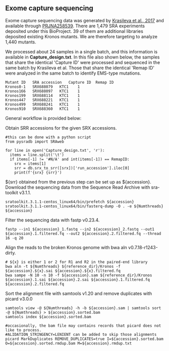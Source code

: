 ## Exome capture sequencing

Exome capture sequencing data was generated by [Krasileva et al., 2017](https://www.pnas.org/doi/10.1073/pnas.1619268114) and available through [PRJNA258539](https://www.ncbi.nlm.nih.gov/sra?linkname=bioproject_sra_all&from_uid=258539). There are 1,479 SRA experiments deposited under this BioProject. 39 of them are additional libraries deposited existing Kronos mutants. We are therefore targeting to analyze 1,440 mutants. 

We processed about 24 samples in a single batch, and this information is available in **Capture_design.txt**. In this file also shown below, the samples that share the identical 'Capture ID' were processed and sequenced in the same batch by Krasileva et al. Those that share the identical 'Remap ID' were analyzed in the same batch to identify EMS-type mutations. 

```
Mutant ID	SRA accession	Capture ID	Remap ID
Kronos0-1	SRX688079	KTC1	1
Kronos166	SRX688097	KTC1	1
Kronos199	SRX688114	KTC1	1
Kronos447	SRX688221	KTC1	1
Kronos499	SRX688241	KTC1	1
Kronos910	SRX688360	KTC1	1
```

General workflow is provided below:

Obtain SRR accessions for the given SRX accessions.
```
#this can be done with a python script
from pysradb import SRAweb

for line in open('Capture_design.txt', 'r'):
  items = line.split('\t')
  if items[-1] != '#N/A' and int(items[-1]) == RemapID:
    srx = items[1]
    srr = db.srx_to_srr([srx])['run_accession'].iloc[0]
    print(f'{srx} {srr}')
```


${srr} obtained from the previous step can be set up as ${accession}. Download the sequencing data from the Sequence Read Archive with sra-toolkit v3.1.1. 
```
sratoolkit.3.1.1-centos_linux64/bin/prefetch ${accession}
sratoolkit.3.1.1-centos_linux64/bin/fasterq-dump -O . -e ${Numthreads} ${accession}
```

Filter the sequencing data with fastp v0.23.4.
```
fastp --in1 ${accession}_1.fastq --in2 ${accession}_2.fastq --out1 ${accession}.1.filtered.fq --out2 ${accession}.2.filtered.fq --thread 16 -q 20
```

Align the reads to the broken Kronos genome with bwa aln v0.7.18-r1243-dirty.
```
# ${x} is either 1 or 2 for R1 and R2 in the paired-end library
bwa aln -t ${Numthreads} ${reference_dir}/Kronos -f ${accession}.${x}.sai ${accession}.${x}.filtered.fq
bwa sampe -N 10 -n 10 -f ${accession}.sam ${reference_dir}/Kronos ${accession}.1.sai ${accession}.2.sai ${accession}.1.filtered.fq ${accession}.2.filtered.fq
```

Sort the alignment file with samtools v1.20 and remove duplicates with picard v3.0.0
```
samtools view -@ ${Numthreads} -h -b ${accession}.sam | samtools sort -@ ${Numthreads} > ${accession}.sorted.bam
samtools index ${accession}.sorted.bam

#occasionally, the bam file may contains records that picard does not like to process.
#ALIDATION_STRINGENCY=LENIENT can be added to skip those alignments
picard MarkDuplicates REMOVE_DUPLICATES=true I=${accession}.sorted.bam O=${accession}.sorted.rmdup.bam M=${accession}.rmdup.txt
```


